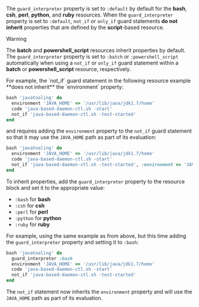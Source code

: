 The `guard_interpreter` property is set to `:default` by default for the
**bash**, **csh**, **perl**, **python**, and **ruby** resources. When
the `guard_interpreter` property is set to `:default`, `not_if` or
`only_if` guard statements **do not inherit** properties that are
defined by the **script**-based resource.

<!-- markdownlint-disable-file MD033 -->

<div class="admonition-warning">
<p class="admonition-warning-title">Warning</p>
<div class="admonition-warning-text">

The **batch** and **powershell_script** resources inherit properties by
default. The `guard_interpreter` property is set to `:batch` or
`:powershell_script` automatically when using a `not_if` or `only_if`
guard statement within a **batch** or **powershell_script** resource,
respectively.

</div>
</div>
For example, the `not_if` guard statement in the following resource
example **does not inherit** the `environment` property:

```ruby
bash 'javatooling' do
  environment 'JAVA_HOME' => '/usr/lib/java/jdk1.7/home'
  code 'java-based-daemon-ctl.sh -start'
  not_if 'java-based-daemon-ctl.sh -test-started'
end
```

and requires adding the `environment` property to the `not_if` guard
statement so that it may use the `JAVA_HOME` path as part of its
evaluation:

```ruby
bash 'javatooling' do
  environment 'JAVA_HOME' => '/usr/lib/java/jdk1.7/home'
  code 'java-based-daemon-ctl.sh -start'
  not_if 'java-based-daemon-ctl.sh -test-started', :environment => 'JAVA_HOME' => '/usr/lib/java/jdk1.7/home'
end
```

To inherit properties, add the `guard_interpreter` property to the
resource block and set it to the appropriate value:

- `:bash` for **bash**
- `:csh` for **csh**
- `:perl` for **perl**
- `:python` for **python**
- `:ruby` for **ruby**

For example, using the same example as from above, but this time adding
the `guard_interpreter` property and setting it to `:bash`:

```ruby
bash 'javatooling' do
  guard_interpreter :bash
  environment 'JAVA_HOME' => '/usr/lib/java/jdk1.7/home'
  code 'java-based-daemon-ctl.sh -start'
  not_if 'java-based-daemon-ctl.sh -test-started'
end
```

The `not_if` statement now inherits the `environment` property and will
use the `JAVA_HOME` path as part of its evaluation.
